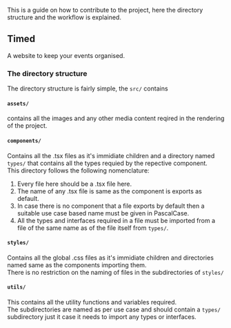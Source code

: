 This is a guide on how to contribute to the project, here the directory structure and the workflow is explained.

## Timed

A website to keep your events organised.

### The directory structure
The directory structure is fairly simple, the `src/` contains

#### `assets/`

contains all the images and any other media content reqired in the rendering of the project.

#### `components/`

Contains all the .tsx files as it's immidiate children and a directory named `types/` that contains all the types requied by the repective component. <br />
This directory follows the following nomenclature: <br />
1. Every file here should be a .tsx file here. <br />
2. The name of any .tsx file is same as the component is exports as default. <br />
3. In case there is no component that a file exports by default then a suitable use case based name must be given in PascalCase. <br />
4. All the types and interfaces required in a file must be imported from a file of the same name as of the file itself from `types/`. <br />


#### `styles/`


Contains all the global .css files as it's immidiate children and directories named same as the components importing them. <br />
There is no restriction on the naming of files in the subdirectories of `styles/`


#### `utils/`

This contains all the utility functions and variables required. <br />
The subdirectories are named as per use case and should contain a `types/` subdirectory just it case it needs to import any types or interfaces.

